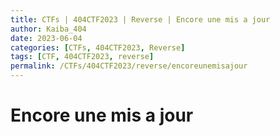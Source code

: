 ```yaml
---
title: CTFs | 404CTF2023 | Reverse | Encore une mis a jour
author: Kaiba_404
date: 2023-06-04
categories: [CTFs, 404CTF2023, Reverse]
tags: [CTF, 404CTF2023, reverse]
permalink: /CTFs/404CTF2023/reverse/encoreunemisajour
---
```


# Encore une mis a jour